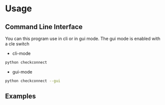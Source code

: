 # Usage

## Command Line Interface

You can this program use in cli or in gui mode. The gui mode is enabled with a cle switch

- cli-mode


```bash
python checkconnect
```

- gui-mode

```bash
python checkconnect --gui
```

## Examples
